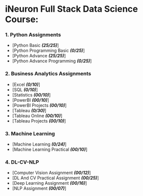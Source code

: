 # iNeuron Full Stack Data Science Course:

### 1. Python Assignments
- [Python Basic ***(25/25)***]
- [Python Programming Basic ***(0/25)***]
- [Python Advance ***(25/25)***]
- [Python Advance Programming ***(0/25)***]


### 2. Business Analytics Assignments
- [Excel ***(0/10)***]
- [SQL ***(0/10)***]
- [Statistics ***(00/10)***]
- [PowerBI ***(00/10)***]
- [PowerBI Projects ***(00/10)***]
- [Tableau ***(0/30)***]
- [Tableau Online ***(00/10)***]
- [Tableau Projects ***(00/10)***]

### 3. Machine Learning
- [Machine Learning ***(0/24)***]
- [Machine Learning Practical ***(00/10)***]

### 4. DL-CV-NLP
- [Computer Vision Assignment ***(00/12)***]
- [DL And CV Practical Assignment ***(00/25)***]
- [Deep Learning Assignment ***(00/16)***]
- [NLP Assignment ***(00/07)***]


